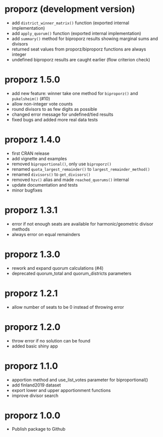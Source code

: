 # proporz (development version)

* add `district_winner_matrix()` function (exported internal implementation)
* add `apply_quorum()` function (exported internal implementation)
* add `summary()` method for biproporz results showing marginal sums and divisors
* returned seat values from proporz/biproporz functions are always integer
* undefined biproporz results are caught earlier (flow criterion check)

# proporz 1.5.0

* add new feature: winner take one method for `biproporz()` and `pukelsheim()` (#10)
* allow non-integer vote counts
* round divisors to as few digits as possible
* changed error message for undefined/tied results
* fixed bugs and added more real data tests

# proporz 1.4.0

* first CRAN release
* add vignette and examples
* removed `biproportional()`, only use `biproporz()`
* renamed `quota_largest_remainder()` to `largest_remainder_method()`
* renamed `divisors()` to `get_divisors()`
* removed `hzv()` alias and made `reached_quorums()` internal
* update documentation and tests
* minor bugfixes

# proporz 1.3.1

* error if not enough seats are available for harmonic/geometric divisor methods
* always error on equal remainders

# proporz 1.3.0

* rework and expand quorum calculations (#4)
* deprecated quorum_total and quorum_districts parameters

# proporz 1.2.1

* allow number of seats to be 0 instead of throwing error

# proporz 1.2.0

* throw error if no solution can be found
* added basic shiny app

# proporz 1.1.0

* apportion method and use_list_votes parameter for biproportional() 
* add finland2019 dataset
* export lower and upper apportionment functions
* improve divisor search

# proporz 1.0.0

* Publish package to Github
